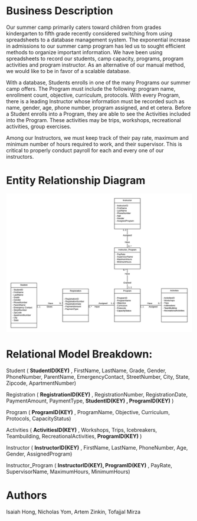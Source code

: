 # Business Description
  Our summer camp primarily caters toward children from grades kindergarten to fifth
grade recently considered switching from using spreadsheets to a database management system.
The exponential increase in admissions to our summer camp program has led us to sought
efficient methods to organize important information. We have been using spreadsheets to record
our students, camp capacity, programs, program activities and program instructor. As an
alternative of our manual method, we would like to be in favor of a scalable database.

  With a database, Students enrolls in one of the many Programs our summer camp offers.
The Program must include the following: program name, enrollment count, objective,
curriculum, protocols. With every Program, there is a leading Instructor whose information must
be recorded such as name, gender, age, phone number, program assigned, and et cetera. Before a
Student enrolls into a Program, they are able to see the Activities included into the Program.
These activities may be trips, workshops, recreational activities, group exercises.

  Among our Instructors, we must keep track of their pay rate, maximum and minimum
number of hours required to work, and their supervisor. This is critical to properly conduct
payroll for each and every one of our instructors.

# Entity Relationship Diagram
![](capture/ER.jpeg)

# Relational Model Breakdown:
Student ( **StudentID(KEY)** , FirstName, LastName, Grade, Gender, PhoneNumber, ParentName,
EmergencyContact, StreetNumber, City, State, Zipcode, ApartmentNumber)

Registration ( **RegistrationID(KEY)** , RegistrationNumber, RegistrationDate, PaymentAmount,
PaymentType, **StudentID(KEY) , ProgramID(KEY)** )

Program ( **ProgramID(KEY)** , ProgramName, Objective, Curriculum, Protocols, CapacityStatus)

Activities ( **ActivitiesID(KEY)** , Workshops, Trips, Icebreakers, Teambuilding,
RecreationalActivities, **ProgramID(KEY)** )

Instructor ( **InstructorID(KEY)** , FirstName, LastName, PhoneNumber, Age, Gender,
AssignedProgram)

Instructor_Program ( **InstructorID(KEY), ProgramID(KEY)** , PayRate, SupervisorName,
MaximumHours, MinimumHours)

# Authors
Isaiah Hong,
Nicholas Yom,
Artem Zinkin,
Tofajjal Mirza
